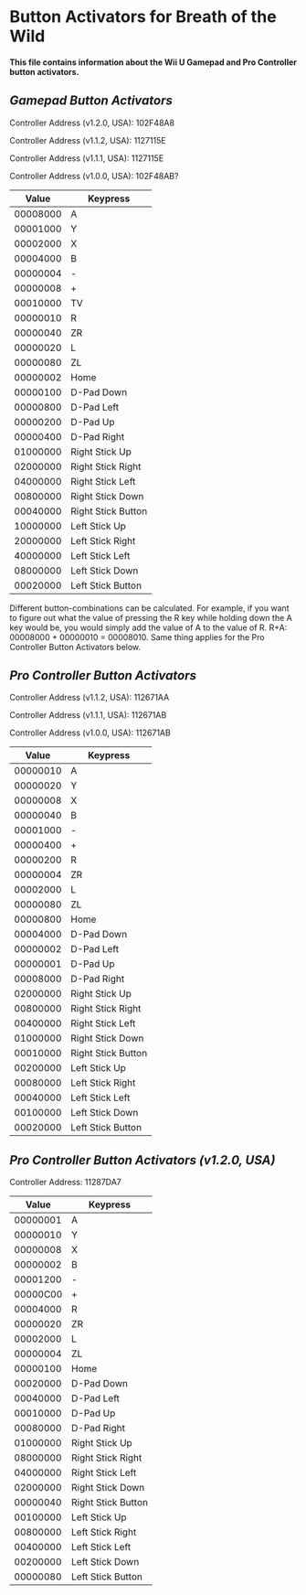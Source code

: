 # Button Activators for Breath of the Wild
#### This file contains information about the Wii U Gamepad and Pro Controller button activators.

## _Gamepad Button Activators_
Controller Address (v1.2.0, USA): 102F48A8

Controller Address (v1.1.2, USA): 1127115E

Controller Address (v1.1.1, USA): 1127115E

Controller Address (v1.0.0, USA): 102F48AB?

| Value  |    Keypress      |
|--------|------------------|
|00008000|        A         |
|00001000|        Y         |
|00002000|        X         |
|00004000|        B         |
|00000004|        -         |
|00000008|        +         |
|00010000|       TV         |
|00000010|        R         |
|00000040|       ZR         |
|00000020|        L         |
|00000080|       ZL         |
|00000002|      Home        |
|00000100|    D-Pad Down    |
|00000800|    D-Pad Left    |
|00000200|     D-Pad Up     |
|00000400|   D-Pad Right    |
|01000000| Right Stick Up   |
|02000000|Right Stick Right |
|04000000|Right Stick Left  |
|00800000|Right Stick Down  |
|00040000|Right Stick Button|
|10000000|  Left Stick Up   |
|20000000|Left Stick Right  |
|40000000| Left Stick Left  |
|08000000| Left Stick Down  |
|00020000|Left Stick Button |

Different button-combinations can be calculated. For example, if you want to figure out what the value of pressing the R key while
holding down the A key would be, you would simply add the value of A to the value of R. R+A: 00008000 + 00000010 = 00008010. Same
thing applies for the Pro Controller Button Activators below.

## _Pro Controller Button Activators_
Controller Address (v1.1.2, USA): 112671AA

Controller Address (v1.1.1, USA): 112671AB

Controller Address (v1.0.0, USA): 112671AB

| Value  |    Keypress      |
|--------|------------------|
|00000010|        A         |
|00000020|        Y         |
|00000008|        X         |
|00000040|        B         |
|00001000|        -         |
|00000400|        +         |
|00000200|        R         |
|00000004|       ZR         |
|00002000|        L         |
|00000080|       ZL         |
|00000800|      Home        |
|00004000|    D-Pad Down    |
|00000002|    D-Pad Left    |
|00000001|     D-Pad Up     |
|00008000|   D-Pad Right    |
|02000000| Right Stick Up   |
|00800000|Right Stick Right |
|00400000|Right Stick Left  |
|01000000|Right Stick Down  |
|00010000|Right Stick Button|
|00200000|  Left Stick Up   |
|00080000|Left Stick Right  |
|00040000| Left Stick Left  |
|00100000| Left Stick Down  |
|00020000|Left Stick Button |

## _Pro Controller Button Activators (v1.2.0, USA)_
Controller Address: 11287DA7

| Value  |    Keypress      |
|--------|------------------|
|00000001|        A         |
|00000010|        Y         |
|00000008|        X         |
|00000002|        B         |
|00001200|        -         |
|00000C00|        +         |
|00004000|        R         |
|00000020|       ZR         |
|00002000|        L         |
|00000004|       ZL         |
|00000100|      Home        |
|00020000|    D-Pad Down    |
|00040000|    D-Pad Left    |
|00010000|     D-Pad Up     |
|00080000|   D-Pad Right    |
|01000000| Right Stick Up   |
|08000000|Right Stick Right |
|04000000|Right Stick Left  |
|02000000|Right Stick Down  |
|00000040|Right Stick Button|
|00100000|  Left Stick Up   |
|00800000|Left Stick Right  |
|00400000| Left Stick Left  |
|00200000| Left Stick Down  |
|00000080|Left Stick Button |
